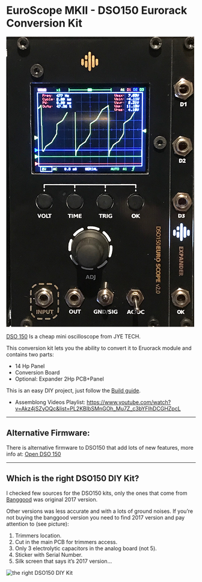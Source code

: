 # EuroScope MKII - DSO150 Eurorack Conversion Kit
![DSO150 EuroScope](EuroScopeV2.png)

[DSO 150](https://www.banggood.com/Orignal-JYE-Tech-DS0150-15001K-DSO-SHELL-DIY-Digital-Oscilloscope-Kit-With-Housing-p-1093865.html?p=PN14171629793201505V&cur_warehouse=CN) Is a cheap mini oscilloscope from JYE TECH.

This conversion kit lets you the ability to convert it to Eruorack module and contains two parts:

* 14 Hp Panel
* Conversion Board
* Optional: Expander 2Hp PCB+Panel

This is an easy DIY project, just follow the [Build guide](EuroScope_mk2-Build_Guide.pdf).

* Assemblong Videos Playlist: https://www.youtube.com/watch?v=Akz4jSZyOQc&list=PL2KBIbSMnGOh_Mu7Z_c3bYFIhDCGHZpcL


___________________________________________________
## Alternative Firmware:
There is alternative firmware to DSO150 that add lots of new features, more info at:
[Open DSO 150](https://github.com/michar71/Open-DSO-150)
___________________________________________________
## Which is the right DSO150 DIY Kit?
I checked few sources for the DSO150 kits, only the ones that come from [Banggood](https://www.banggood.com/Orignal-JYE-Tech-DS0150-15001K-DSO-SHELL-DIY-Digital-Oscilloscope-Kit-With-Housing-p-1093865.html?p=PN14171629793201505V&cur_warehouse=CN) was original 2017 version.

Other versions was less accurate and with a lots of ground noises.
If you’re not buying the banggood version you need to find 2017 version and pay attention to (see picture):
1. Trimmers location.
2. Cut in the main PCB for trimmers access.
3. Only 3 electrolytic capacitors in the analog board (not 5).
4. Sticker with Serial Number.
5. Silk screen that says it’s 2017 version... 

![the right DSO150 DIY Kit](https://raw.githubusercontent.com/Shayshez/DSO150-Euro-Scope/master/the_right_dso150_kit.jpg)
